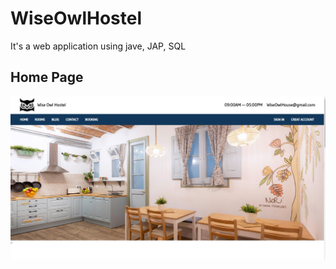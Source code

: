# WiseOwlHostel  
It's a web application using jave, JAP, SQL 

## Home Page  
<img src="pic/index.jpg">
